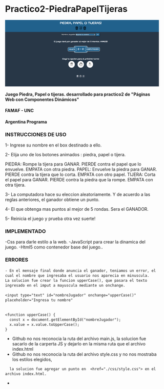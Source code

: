 # Practico2-PiedraPapelTijeras

<img src= "https://github.com/maolivero89/Practico2-PiedraPapelTijeras/blob/main/images/imagenJuego.png" >

**Juego Piedra, Papel o tijeras. desarrollado para practico2 de "Páginas Web con Componentes Dinámicos"**
#### FAMAF - UNC
#### Argentina Programa



### INSTRUCCIONES DE USO
1- Ingrese su nombre en el box destinado a ello.

2- Elija uno de los botones animados : piedra, papel o tijera.

PIEDRA: Rompe la tijera para GANAR. PIERDE contra el papel que lo envuelve. EMPATA con otra piedra.
PAPEL: Envuelve la piedra para GANAR. PIERDE contra la tijera que lo corta. EMPATA con otro papel.
TIJERA: Corta el papel para GANAR. PIERDE contra la piedra que la rompe. EMPATA con otra tijera.

3- La computadora hace su eleccion aleatoriamente. Y de acuerdo a las reglas anteriores, el ganador obtiene un punto.

4- El que obtenga mas puntos al mejor de 5 rondas. Sera el GANADOR.

5- Reinicia el juego y prueba otra vez suerte!








### IMPLEMENTADO
-Css para darle estilo a la web.
-JavaScript para crear la dinamica del juego.
-Html5 como contenedor base del juego..



### ERRORES
```
- En el mensaje final donde anuncia el ganador, teniamos un error, el cual el nombre que ingresaba el usuario nos aparecia en minuscula.
La solucion fue crear la funcion upperCase(), que pasara el texto ingresado en el imput a mayuscula mediante un onchange.

<input type="text" id="nombreJugador" onchange="upperCase()" placeholder="Ingresa tu nombre"


<function upperCase() {
  const x = document.getElementById("nombreJugador");
  x.value = x.value.toUpperCase();
}

```

- Github no nos reconocia la ruta del archivo main.js, la solucion fue sacarlo de la carperta JS y dejarlo en la misma ruta que el archivo index.html
- Github no nos reconocia la ruta del  archivo style.css y no nos mostraba los estilos elegidos, 
```
  la solucion fue agregar un punto en  <href="./css/style.css"> en el archivo index.html.
```
- 






